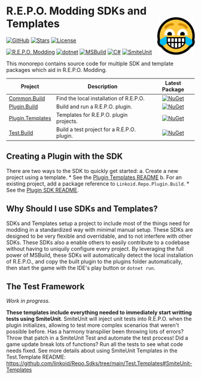 ﻿# R.E.P.O. Modding SDKs and Templates <img src="icon.png" align="right" width="100">
[![GitHub](https://img.shields.io/badge/GitHub-%23121011.svg?logo=github&logoColor=white)](https://github.com/linkoid/Repo.Sdks)
[![Stars](https://img.shields.io/github/stars/linkoid/Repo.Sdks)](https://github.com/linkoid/Repo.Sdks/stargazers)
[![License](https://img.shields.io/github/license/linkoid/Repo.Sdks)](https://github.com/linkoid/Repo.Sdks/tree/main?tab=MIT-1-ov-file)

[![R.E.P.O. Modding](https://custom-icon-badges.demolab.com/badge/R.E.P.O.-Modding-FCD233.svg?labelColor=black&logo=repogame)](https://github.com/zelofi/REPOModdingGuide/wiki)
[![dotnet](https://img.shields.io/badge/dotnet-512BD4?logo=dotnet)](https://dotnet.microsoft.com/en-us/download)
[![MSBuild](https://custom-icon-badges.demolab.com/badge/MSBuild-B35601.svg?logo=msbuild)](https://learn.microsoft.com/en-us/visualstudio/msbuild/msbuild)
[![C#](https://img.shields.io/badge/C%23-239120)](https://dotnet.microsoft.com/en-us/languages/csharp)
[![SmiteUnit](https://custom-icon-badges.demolab.com/badge/SmiteUnit-1F73D5.svg?logo=smiteunit)](https://github.com/linkoid/SmiteUnit)

This monorepo contains source code for multiple SDK and template packages which aid in R.E.P.O. Modding.

| Project                                | Description                                                | Latest Package |
|----------------------------------------|------------------------------------------------------------|:--------------:|
| [Common.Build](/Common.Build)          | Find the local installation of R.E.P.O.                    | [![NuGet](https://img.shields.io/nuget/v/Linkoid.Repo.Common.Build   )](https://www.nuget.org/packages/Linkoid.Repo.Common.Build/    ) | 
| [Plugin.Build](/Plugin.Build)          | Build and run a R.E.P.O. plugin.                           | [![NuGet](https://img.shields.io/nuget/v/Linkoid.Repo.Plugin.Build   )](https://www.nuget.org/packages/Linkoid.Repo.Plugin.Build/    ) | 
| [Plugin.Templates](/Plugin.Templates)  | Templates for R.E.P.O. plugin projects.                    | [![NuGet](https://img.shields.io/nuget/v/Linkoid.Repo.Plugn.Templates)](https://www.nuget.org/packages/Linkoid.Repo.Plugin.Templates/) |
| [Test.Build  ](/Test.Build  )          | Build a test project for a R.E.P.O. plugin.                | [![NuGet](https://img.shields.io/nuget/v/Linkoid.Repo.Test.Build     )](https://www.nuget.org/packages/Linkoid.Repo.Test.Build/      ) | 

## Creating a Plugin with the SDK
There are two ways to the SDK to quickly get started:
a. Create a new project using a template.
	* See the [Plugin Templates README](https://github.com/linkoid/Repo.Sdks/tree/main/Plugin.Templates#readme)
b. For an existing project, add a package reference to `Linkoid.Repo.Plugin.Build`.
	* See the [Plugin SDK README](https://github.com/linkoid/Repo.Sdks/tree/main/Plugin.Build#readme).

## Why Should I use SDKs and Templates?
SDKs and Templates setup a project to include most of the things need for modding in a standardized way with minimal manual setup.
These SDKs are designed to be very flexible and overridable, and to not interfere with other SDKs.
These SDKs also a enable others to easily contribute to a codebase without having to uniquily configure every project.
By leveraging the full power of MSBuild, these SDKs will automatically detect the local installation of R.E.P.O.,
and copy the built plugin to the plugins folder automatically, then start the game with the IDE's play button or `dotnet run`.

## The Test Framework
*Work in progress.*

**These templates include everything needed to immediately start writting tests using __SmiteUnit__**.
SmiteUnit will inject unit tests into R.E.P.O. when the plugin initializes, allowing to test more complex
scenarios that weren't possible before. Has a harmony transpilier been throwing lots of errors? Throw that patch in a 
SmiteUnit Test and automate the test process! Did a game update break lots of functions? Run all the tests to see what code needs fixed.
See more details about using SmiteUnit Templates in the Test.Template README: <https://github.com/linkoid/Repo.Sdks/tree/main/Test.Templates#SmiteUnit-Templates>

